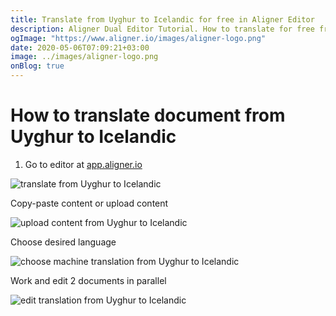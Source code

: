 ```yaml
---
title: Translate from Uyghur to Icelandic for free in Aligner Editor
description: Aligner Dual Editor Tutorial. How to translate for free from Uyghur to Icelandic. Aligner is multilingual document management platform. 
ogImage: "https://www.aligner.io/images/aligner-logo.png"
date: 2020-05-06T07:09:21+03:00
image: ../images/aligner-logo.png
onBlog: true
---
```


# How to translate document from Uyghur to Icelandic

1. Go to editor at [app.aligner.io](https://app.aligner.io "Aligner App web page")

![translate from Uyghur to Icelandic](../aligner-blank-editor.png "translate from Uyghur to Icelandic")

Copy-paste content or upload content

![upload content from Uyghur to Icelandic](../aligner-uploaded-document.png "upload content from Uyghur to Icelandic")

Choose desired language

![choose machine translation from Uyghur to Icelandic](../aligner-language-dropdown.png "choose machine translation from Uyghur to Icelandic")

Work and edit 2 documents in parallel

![edit translation from Uyghur to Icelandic](../aligner-double-sitded-editor.png "edit translation from Uyghur to Icelandic")

